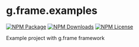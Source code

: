 # g.frame.examples

[![NPM Package][npm]][npm-url]
[![NPM Downloads][npm-downloads]][npmtrends-url]
[![NPM License][npm-license]][mit-url]

Example project with g.frame framework

[npm]: https://img.shields.io/npm/v/@g.frame/examples?style=for-the-badge
[npm-url]: https://www.npmjs.com/package/@g.frame/examples
[npm-downloads]: https://img.shields.io/npm/dw/@g.frame/examples?style=for-the-badge
[npmtrends-url]: https://www.npmtrends.com/@g.frame/examples
[npm-license]: https://img.shields.io/npm/l/@g.frame/examples?style=for-the-badge
[mit-url]: https://opensource.org/licenses/MIT
